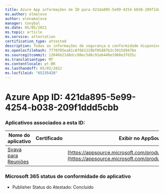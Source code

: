 ```yaml
---
title: Azure App informações de ID para 421da895-5e99-4254-b038-209f1ddd5cbb
ms.author: elmalova
author: elenamalova
manager: tonybal
ms.date: 05/05/2022
ms.topic: article
ms.service: attestation
certification_type: attested
description: Todas as informações de segurança e conformidade disponíveis para 421da895-5e99-4254-b038-209f1ddd5cbb.
ms.openlocfilehash: 7770785ea81c8f661229bf05d87b2c3915d9476e
ms.sourcegitcommit: 12046b21d8dcc88ec5d6c91e6440e1988e3fd35c
ms.translationtype: MT
ms.contentlocale: pt-BR
ms.lasthandoff: 05/05/2022
ms.locfileid: "65235428"
---
```

# <a name="azure-app-id-421da895-5e99-4254-b038-209f1ddd5cbb"></a>Azure App ID: 421da895-5e99-4254-b038-209f1ddd5cbb


### <a name="apps-associated-with-this-id"></a>Aplicativos associados a esta ID:
| **Nome do aplicativo** | **Certificado** | **Exibir no AppSource** |
|--------------|---------------|-----------------------|
| [Svava para Reuniões](../forward/WA200001723.md) |  | [https://appsource.microsoft.com/product/office/WA200001723](https://appsource.microsoft.com/product/office/WA200001723) |

### <a name="microsoft-365-app-compliance-status"></a>Microsoft 365 status de conformidade do aplicativo
- Publisher Status do Atestado: Concluído
